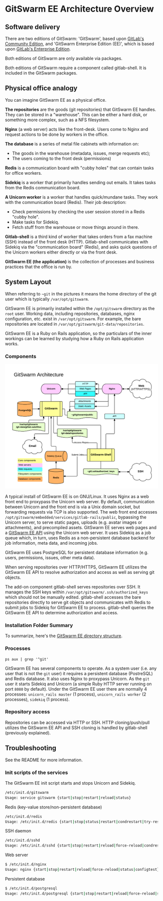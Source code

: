 # GitSwarm EE Architecture Overview

## Software delivery

There are two editions of GitSwarm: 'GitSwarm', based upon
[GitLab's Community Edition](https://gitlab.com/gitlab-org/gitlab-ce/tree/master),
and 'GitSwarm Enterprise Edition (EE)', which is based upon
[GitLab's Enterprise Edition](https://gitlab.com/gitlab-org/gitlab-ee/tree/master).

Both editions of GitSwarm are only available via packages.

Both editions of GitSwarm require a component called gitlab-shell.
It is included in the GitSwarm packages.

## Physical office analogy

You can imagine GitSwarm EE as a physical office.

**The repositories** are the goods (git repositories) that GitSwarm EE
handles. They can be stored in a "warehouse". This can be either a hard
disk, or something more complex, such as a NFS filesystem.

**Nginx** (a web server) acts like the front-desk. Users come to Nginx and
request actions to be done by workers in the office.

**The database** is a series of metal file cabinets with information on:
 - The goods in the warehouse (metadata, issues, merge requests etc);
 - The users coming to the front desk (permissions)

**Redis** is a communication board with "cubby holes" that can contain
tasks for office workers.

**Sidekiq** is a worker that primarily handles sending out emails. It takes
tasks from the Redis communication board.

**A Unicorn worker** is a worker that handles quick/mundane tasks. They
work with the communication board (Redis). Their job description:
 - Check permissions by checking the user session stored in a Redis "cubby
   hole".
 - Make tasks for Sidekiq.
 - Fetch stuff from the warehouse or move things around in there.

**Gitlab-shell** is a third kind of worker that takes orders from a fax
machine (SSH) instead of the front desk (HTTP). Gitlab-shell communicates
with Sidekiq via the "communication board" (Redis), and asks quick
questions of the Unicorn workers either directly or via the front desk.

**GitSwarm EE (the application)** is the collection of processes and
business practices that the office is run by.

## System Layout

When referring to `~git` in the pictures it means the home directory of the
git user which is typically `/var/opt/gitswarm`.

GitSwarm EE is primarily installed within the `/opt/gitswarm` directory as
the `root` user. Working data, including repositories, databases, nginx
configuration, etc. exist in `/var/opt/gitswarm`. For example, the bare
repositories are located in `/var/opt/gitswarm/git-data/repositories`.

GitSwarm EE is a Ruby on Rails application, so the particulars of the inner
workings can be learned by studying how a Ruby on Rails application works.

### Components

![GitSwarm EE Diagram Overview](gitswarm_diagram_overview.png)

A typical install of GitSwarm EE is on GNU/Linux. It uses Nginx as a web
front end to proxypass the Unicorn web server. By default, communication
between Unicorn and the front end is via a Unix domain socket, but
forwarding requests via TCP is also supported. The web front end accesses
`/opt/gitswarm/embedded/services/gitlab-rails/public`, bypassing the
Unicorn server, to serve static pages, uploads (e.g. avatar images or
attachments), and precompiled assets. GitSwarm EE serves web pages and a
[GitSwarm EE API](../api/README.md) using the Unicorn web server. It uses
Sidekiq as a job queue which, in turn, uses Redis as a non-persistent
database backend for job information, meta data, and incoming jobs.

GitSwarm EE uses PostgreSQL for persistent database information (e.g. users,
permissions, issues, other meta data).

When serving repositories over HTTP/HTTPS, GitSwarm EE utilizes the
GitSwarm EE API to resolve authorization and access as well as serving git
objects.

The add-on component gitlab-shell serves repositories over SSH. It manages
the SSH keys within `/var/opt/gitswarm/.ssh/authorized_keys` which should
not be manually edited. gitlab-shell accesses the bare repositories
directly to serve git objects and communicates with Redis to submit jobs to
Sidekiq for GitSwarm EE to process. gitlab-shell queries the GitSwarm EE
API to determine authorization and access.

### Installation Folder Summary

To summarize, here's the [GitSwarm EE directory structure](../install/structure.md).

### Processes

    ps aux | grep '^git'

GitSwarm EE has several components to operate. As a system user (i.e. any
user that is not the `git` user) it requires a persistent database
(PostreSQL) and Redis database. It also uses Nginx to proxypass Unicorn. As
the `git` user it starts Sidekiq and Unicorn (a simple Ruby HTTP server
running on port `8080` by default). Under the GitSwarm EE user there are
normally 4 processes: `unicorn_rails master` (1 process), `unicorn_rails
worker` (2 processes), `sidekiq` (1 process).

### Repository access

Repositories can be accessed via HTTP or SSH. HTTP cloning/push/pull
utilizes the GitSwarm EE API and SSH cloning is handled by gitlab-shell
(previously explained).

## Troubleshooting

See the README for more information.

### Init scripts of the services

The GitSwarm EE init script starts and stops Unicorn and Sidekiq.

```bash
/etc/init.d/gitswarm
Usage: service gitswarm {start|stop|restart|reload|status}
```

Redis (key-value store/non-persistent database)

```bash
/etc/init.d/redis
Usage: /etc/init.d/redis {start|stop|status|restart|condrestart|try-restart}
```

SSH daemon

```bash
/etc/init.d/sshd
Usage: /etc/init.d/sshd {start|stop|restart|reload|force-reload|condrestart|try-restart|status}
```

Web server

```bash
$ /etc/init.d/nginx
Usage: nginx {start|stop|restart|reload|force-reload|status|configtest}
```

Persistent database

```bash
$ /etc/init.d/postgresql
Usage: /etc/init.d/postgresql {start|stop|restart|reload|force-reload|status} [version ..]
```
